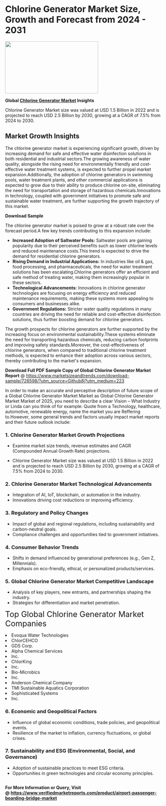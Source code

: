 <H1>Chlorine Generator Market Size, Growth and Forecast from 2024 - 2031</H1><img class="aligncenter size-medium wp-image-584254" src="https://thirdeyenews.in/wp-content/uploads/2024/09/Global-Market-Research-300x168.jpeg" alt="" width="300" height="168" /><p><strong>Global&nbsp;<a href="https://www.marketsizeandtrends.com/download-sample/726598/?utm_source=Github8j?utm_medium=223">Chlorine Generator Market</a> Insights</strong></p><p>Chlorine Generator Market size was valued at USD 1.5 Billion in 2022 and is projected to reach USD 2.5 Billion by 2030, growing at a CAGR of 7.5% from 2024 to 2030.</p><p><h2>Market Growth Insights</h2> <p>The chlorine generator market is experiencing significant growth, driven by increasing demand for safe and effective water disinfection solutions in both residential and industrial sectors.The growing awareness of water quality, alongside the rising need for environmentally friendly and cost-effective water treatment systems, is expected to further propel market expansion.Additionally, the adoption of chlorine generators in swimming pools, water treatment plants, and other commercial applications is expected to grow due to their ability to produce chlorine on-site, eliminating the need for transportation and storage of hazardous chemicals.Innovations in technology, coupled with government initiatives to promote safe and sustainable water treatment, are further supporting the growth trajectory of this market.</p> <p><strong>Download Sample</strong></p> <p>The chlorine generator market is poised to grow at a robust rate over the forecast period.A few key trends contributing to this expansion include: </p> <ul> <li><strong>Increased Adoption of Saltwater Pools:</strong> Saltwater pools are gaining popularity due to their perceived benefits such as lower chlorine levels and reduced maintenance costs.This trend is expected to drive the demand for residential chlorine generators.</li> <li><strong>Rising Demand in Industrial Applications:</strong> In industries like oil & gas, food processing, and pharmaceuticals, the need for water treatment solutions has been escalating.Chlorine generators offer an efficient and safe method of treating water, making them increasingly popular in these sectors.</li> <li><strong>Technological Advancements:</strong> Innovations in chlorine generator technologies are focusing on energy efficiency and reduced maintenance requirements, making these systems more appealing to consumers and businesses alike.</li> <li><strong>Government Regulations:</strong> Stricter water quality regulations in many countries are driving the need for reliable and cost-effective disinfection solutions, thus further boosting demand for chlorine generators.</li> </ul> <p>The growth prospects for chlorine generators are further supported by the increasing focus on environmental sustainability.These systems eliminate the need for transporting hazardous chemicals, reducing carbon footprints and improving safety standards.Moreover, the cost-effectiveness of chlorine generators, when compared to traditional chlorine treatment methods, is expected to enhance their adoption across various sectors, thereby contributing to the market's expansion.</p> <p><span class=""><strong>Download Full PDF Sample Copy of Global Chlorine Generator Market Report</strong> @ <a href="https://www.marketsizeandtrends.com/download-sample/726598/?utm_source=Github8j?utm_medium=223" target="_blank">https://www.marketsizeandtrends.com/download-sample/726598/?utm_source=Github8j?utm_medium=223</a></span></p><p>In order to make an accurate and perceptive description of future scope of a Global&nbsp;Chlorine Generator Market Market as Global&nbsp;Chlorine Generator Market Market of 2025, you need to describe a clear Vision &ndash; What Industry or Linda can you think of for example: Quote from a Technology, healthcare, automotive, renewable energy, name the market you are Reffering to.However, some general trends and factors usually impact market reports and their future outlook include:</p><h3>1.&nbsp;<strong>Chlorine Generator Market Growth Projections</strong></h3><ul><li>Examine market size trends, revenue estimates and CAGR (Compounded Annual Growth Rate) projections.</li><li><p>Chlorine Generator Market size was valued at USD 1.5 Billion in 2022 and is projected to reach USD 2.5 Billion by 2030, growing at a CAGR of 7.5% from 2024 to 2030.</p></li></ul><h3>2.&nbsp;<strong>Chlorine Generator Market Technological Advancements</strong></h3><ul><li>Integration of AI, IoT, blockchain, or automation in the industry.</li><li>Innovations driving cost reductions or improving efficiency.</li></ul><h3>3.&nbsp;<strong>Regulatory and Policy Changes</strong></h3><ul><li>Impact of global and regional regulations, including sustainability and carbon-neutral goals.</li><li>Compliance challenges and opportunities tied to government initiatives.</li></ul><h3>4.&nbsp;<strong>Consumer Behavior Trends</strong></h3><ul><li>Shifts in demand influenced by generational preferences (e.g., Gen Z, Millennials).</li><li>Emphasis on eco-friendly, ethical, or personalized products/services.</li></ul><h3>5.&nbsp;<strong>Global Chlorine Generator Market Competitive Landscape</strong></h3><ul><li>Analysis of key players, new entrants, and partnerships shaping the industry.</li><li>Strategies for differentiation and market penetration.</li></ul><p data-pm-slice="1 1 []"><span style="color: inherit; font-family: inherit; font-size: 25px;">Top Global Chlorine Generator Market Companies</span></p><div class="" data-test-id=""><p><li>Evoqua Water Technologies</li><li> ChlorCEHCO</li><li> GDS Corp.</li><li> Alpha Chemical Services</li><li> Inc.</li><li> ChlorKing</li><li> Inc.</li><li> Bio-Microbics</li><li> Inc.</li><li> Anderson Chemical Company</li><li> TMI Sustainable Aquatics Corporation</li><li> Sophisticated Systems</li><li> Inc.</li></p></div><h3>6.&nbsp;<strong>Economic and Geopolitical Factors</strong></h3><ul><li>Influence of global economic conditions, trade policies, and geopolitical events.</li><li>Resilience of the market to inflation, currency fluctuations, or global crises.</li></ul><h3>7.&nbsp;<strong>Sustainability and ESG (Environmental, Social, and Governance)</strong></h3><ul><li>Adoption of sustainable practices to meet ESG criteria.</li><li>Opportunities in green technologies and circular economy principles.</li></ul><h2><strong style="font-size: 14px;">For More Information or Query, Visit @&nbsp;</strong><a style="background-color: #ffffff; font-size: 14px;" href="https://www.marketsizeandtrends.com/report/chlorine-generator-market/" target="_blank">https://www.verifiedmarketreports.com/product/airport-passenger-boarding-bridge-market</a></h2>